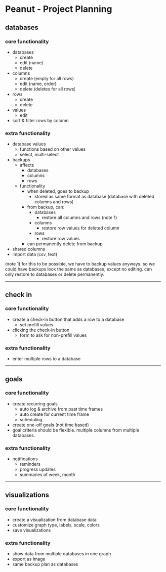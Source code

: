 # Peanut - Project Planning

## databases

### core functionality

-   databases
    -   create
    -   edit (name)
    -   delete
-   columns
    -   create (empty for all rows)
    -   edit (name, order)
    -   delete (deletes for all rows)
-   rows
    -   create
    -   delete
-   values
    -   edit
-   sort & filter rows by column

### extra functionality

-   database values
    -   functions based on other values
    -   select, multi-select
-   backups
    -   affects
        -   databases
        -   columns
        -   rows
    -   functionality
        -   when deleted, goes to backup
            -   stored as same format as database (database with deleted columns and rows)
        -   from backup, can:
            -   databases
                -   restore all columns and rows (note 1)
            -   columns
                -   restore row values for deleted column
            -   rows
                -   restore row values
        -   can permanently delete from backup
-   shared columns
-   import data (csv, text)

(note 1) for this to be possible, we have to backup values anyways. so we could have backups look
the same as databases, except no editing. can only restore to databases or delete permanently.

---

## check in

### core functionality

-   create a check-in button that adds a row to a database
    -   set prefill values
-   clicking the check-in button
    -   form to ask for non-prefill values

### extra functionality

-   enter multiple rows to a database

---

## goals

### core functionality

-   create recurring goals
    -   auto log & archive from past time frames
    -   auto create for current time frame
    -   scheduling
-   create one-off goals (not time based)
-   goal criteria should be flexible. multiple columns from multiple databases.

### extra functionality

-   notifications
    -   reminders
    -   progress updates
    -   summaries of week, month

---

## visualizations

### core functionality

-   create a visualization from database data
-   customize graph type, labels, scale, colors
-   save visualizations

### extra functionality

-   show data from multiple databases in one graph
-   export as image
-   same backup plan as databases
